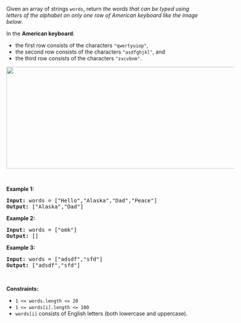 <div><p>Given an array of strings <code>words</code>, return <em>the words that can be typed using letters of the alphabet on only one row of American keyboard like the image below</em>.</p>

<p>In the <strong>American keyboard</strong>:</p>

<ul>
	<li>the first row consists of the characters <code>"qwertyuiop"</code>,</li>
	<li>the second row consists of the characters <code>"asdfghjkl"</code>, and</li>
	<li>the third row consists of the characters <code>"zxcvbnm"</code>.</li>
</ul>
<img alt="" src="https://assets.leetcode.com/uploads/2018/10/12/keyboard.png" style="width: 800px; max-width: 600px; height: 267px;">
<p>&nbsp;</p>
<p><strong>Example 1:</strong></p>

<pre><strong>Input:</strong> words = ["Hello","Alaska","Dad","Peace"]
<strong>Output:</strong> ["Alaska","Dad"]
</pre>

<p><strong>Example 2:</strong></p>

<pre><strong>Input:</strong> words = ["omk"]
<strong>Output:</strong> []
</pre>

<p><strong>Example 3:</strong></p>

<pre><strong>Input:</strong> words = ["adsdf","sfd"]
<strong>Output:</strong> ["adsdf","sfd"]
</pre>

<p>&nbsp;</p>
<p><strong>Constraints:</strong></p>

<ul>
	<li><code>1 &lt;= words.length &lt;= 20</code></li>
	<li><code>1 &lt;= words[i].length &lt;= 100</code></li>
	<li><code>words[i]</code> consists of English letters (both lowercase and uppercase).&nbsp;</li>
</ul>
</div>
